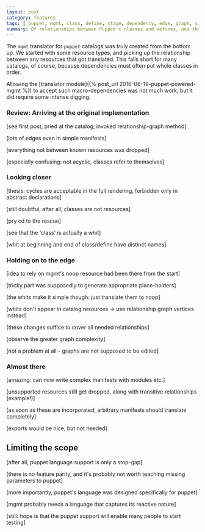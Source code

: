 ```yaml
---
layout: post
category: features
tags: [ puppet, mgmt, class, define, stage, dependency, edge, graph, catalog ]
summary: Of relationships between Puppet's classes and defines, and their translation to mgmt.
---
```


The `mgmt` translator for `puppet` catalogs was truly created from the bottom
up. We started with some resource types, and picking up the relationship between
any resources that got translated. This falls short for many catalogs, of course,
because dependencies must often put whole classes in order.

Allowing the [translator module]({% post_url 2016-06-19-puppet-powered-mgmt %})
to accept such macro-dependencies was not much work, but it did require some
intense digging.

### Review: Arriving at the original implementation

[see first post, pried at the catalog, invoked relationship-graph method]

[lots of edges even in simple manifests]

[everything not between known resources was dropped]

[especially confusing: not acyclic, classes refer to themselves]

### Looking closer

[thesis: cycles are acceptable in the full rendering, forbidden only in abstract declarations]

[still doubtful, after all, classes are not resources]

[pry cd to the rescue]

[see that the 'class' is actually a whit]

[whit at beginning and end of class/define have distinct names]

### Holding on to the edge

[idea to rely on mgmt's noop resource had been there from the start]

[tricky part was supposedly to generate appropriate place-holders]

[the whits make it simple though: just translate them to noop]

[whits don't appear in catalog.resources -> use relationship graph vertices instead]

[these changes suffice to cover all needed relationships]

[observe the greater graph complexity]

[not a problem at all - graphs are not supposed to be edited]

### Almost there

[amazing: can now write complex manifests with modules etc.]

[unsupported resources still get dropped, along with transitive relationships (example!)]

[as soon as these are incorporated, arbitrary manifests should translate completely]

[exports would be nice, but not needed]

## Limiting the scope

[after all, puppet language support is only a stop-gap]

[there is no feature parity, and it's probably not worth teaching missing parameters to puppet]

[more importantly, puppet's language was designed specifically for puppet]

[mgmt probably needs a language that captures its reactive nature]

[still: hope is that the puppet support will enable many people to start testing]
